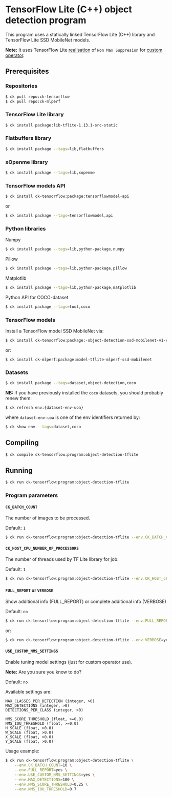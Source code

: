 # TensorFlow Lite (C++) object detection program

This program uses a statically linked TensorFlow Lite (C++) library and TensorFlow Lite SSD MobileNet models.

**Note:** It uses TensorFlow Lite [realisation](https://github.com/tensorflow/tensorflow/blob/master/tensorflow/lite/kernels/detection_postprocess.cc)
of `Non Max Suppresion` for [custom operator](https://www.tensorflow.org/lite/guide/ops_custom).

## Prerequisites

### Repositories

```bash
$ ck pull repo:ck-tensorflow
$ ck pull repo:ck-mlperf
```

### TensorFlow Lite library

```bash
$ ck install package:lib-tflite-1.13.1-src-static
```

### Flatbuffers library

```bash
$ ck install package --tags=lib,flatbuffers
```

### xOpenme library

```bash
$ ck install package --tags=lib,xopenme
```

### TensorFlow models API
```bash
$ ck install ck-tensorflow:package:tensorflowmodel-api
```
or 
```bash
$ ck install package --tags=tensorflowmodel,api
```

### Python libraries
Numpy
```bash
$ ck install package --tags=lib,python-package,numpy
```

Pillow
```bash
$ ck install package --tags=lib,python-package,pillow
```

Matplotlib
```bash
$ ck install package --tags=lib,python-package,matplotlib
```

Python API for COCO-dataset
```bash
$ ck install package --tags=tool,coco
```

### TensorFlow models

Install a TensorFlow model SSD MobileNet via:

```bash
$ ck install ck-tensorflow:package:-object-detection-ssd-mobilenet-v1-coco
```
or:
```
$ ck install ck-mlperf:package:model-tflite-mlperf-ssd-mobilenet
```

### Datasets
```bash
$ ck install package --tags=dataset,object-detection,coco
```

**NB:** If you have previously installed the `coco` datasets, you should probably renew them:
```bash
$ ck refresh env:{dataset-env-uoa}
```
where `dataset-env-uoa` is one of the env identifiers returned by:
```bash
$ ck show env --tags=dataset,coco
```

## Compiling

```bash
$ ck compile ck-tensorflow:program:object-detection-tflite
```

## Running

```bash
$ ck run ck-tensorflow:program:object-detection-tflite
```

### Program parameters

#### `CK_BATCH_COUNT`

The number of images to be processed.

Default: `1`

```bash
$ ck run ck-tensorflow:program:object-detection-tflite --env.CK_BATCH_COUNT=100
```

#### `CK_HOST_CPU_NUMBER_OF_PROCESSORS`

The number of threads used by TF Lite library for job.

Default: `1`

```bash
$ ck run ck-tensorflow:program:object-detection-tflite --env.CK_HOST_CPU_NUMBER_OF_PROCESSORS=2
```

#### `FULL_REPORT` or `VERBOSE`

Show additional info (FULL_REPORT) or complete additional info (VERBOSE)

Default: `no`

```bash
$ ck run ck-tensorflow:program:object-detection-tflite --env.FULL_REPORT=yes
```

or:
```bash
$ ck run ck-tensorflow:program:object-detection-tflite --env.VERBOSE=yes
```

#### `USE_CUSTOM_NMS_SETTINGS`

Enable tuning model settings (just for custom operator use).

**Note:** Are you sure you know to do?

Default: `no`

Available settings are:
```
MAX_CLASSES_PER_DETECTION (integer, >0)
MAX_DETECTIONS (integer, >0)
DETECTIONS_PER_CLASS (integer, >0)

NMS_SCORE_THRESHOLD (float, >=0.0)
NMS_IOU_THRESHOLD (float, >=0.0)
H_SCALE (float, >0.0)
W_SCALE (float, >0.0)
X_SCALE (float, >0.0)
Y_SCALE (float, >0.0)
```

Usage example:
```bash
$ ck run ck-tensorflow:program:object-detection-tflite \
    --env.CK_BATCH_COUNT=10 \
    --env.FULL_REPORT=yes \
    --env.USE_CUSTOM_NMS_SETTINGS=yes \
    --env.MAX_DETECTIONS=100 \
    --env.NMS_SCORE_THRESHOLD=0.25 \
    --env.NMS_IOU_THRESHOLD=0.7
```
